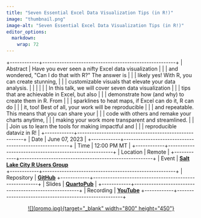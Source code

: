 ```yaml
---
title: "Seven Essential Excel Data Visualization Tips (in R!)"
image: "thumbnail.png"
image-alt: "Seven Essential Excel Data Visualization Tips (in R!)"
editor_options: 
  markdown: 
    wrap: 72
---
```


+------------+-------------------------------------------------------+
| Abstract   | Have you ever seen a nifty Excel data visualization   |
|            | and wondered, "Can I do that with R?" The answer is   |
|            | likely yes! With R, you can create stunning,          |
|            | customizable visuals that elevate your data analysis. |
|            |                                                       |
|            | In this talk, we will cover seven data visualization  |
|            | tips that are achievable in Excel, but also           |
|            | demonstrate how (and why) to create them in R. From   |
|            | sparklines to heat maps, if Excel can do it, R can do |
|            | it, too! Best of all, your work will be reproducible  |
|            | and repeatable. This means that you can share your    |
|            | code with others and remake your charts anytime,      |
|            | making your work more transparent and streamlined.    |
|            | Join us to learn the tools for making impactful and   |
|            | reproducible dataviz in R!                            |
+------------+-------------------------------------------------------+
| Date       | June 07, 2023                                         |
+------------+-------------------------------------------------------+
| Time       | 12:00 PM MT                                           |
+------------+-------------------------------------------------------+
| Location   | Remote                                                |
+------------+-------------------------------------------------------+
| Event      | [**Salt Lake City R Users Group**](https://www.meetup.com/slc-rug/events/293359518)                    
+------------+-------------------------------------------------------+
| Repository | [**GitHub**](https://github.com/ivelasq/excel-data-viz-tips-in-r) 
+------------+-------------------------------------------------------+
| Slides     | [**QuartoPub**](https://ivelasq.quarto.pub/excel-data-viz-tips-in-r/)                                         |
+------------+-------------------------------------------------------+
| Recording  | [**YouTube**](https://www.youtube.com/watch?v=XEDOfUp_O7w)
+------------+-------------------------------------------------------+

<center><a href="https://ivelasq.quarto.pub/excel-data-viz-tips-in-r/">![](promo.jpg){target="_blank"
width="800" height="450"}</a></center>
